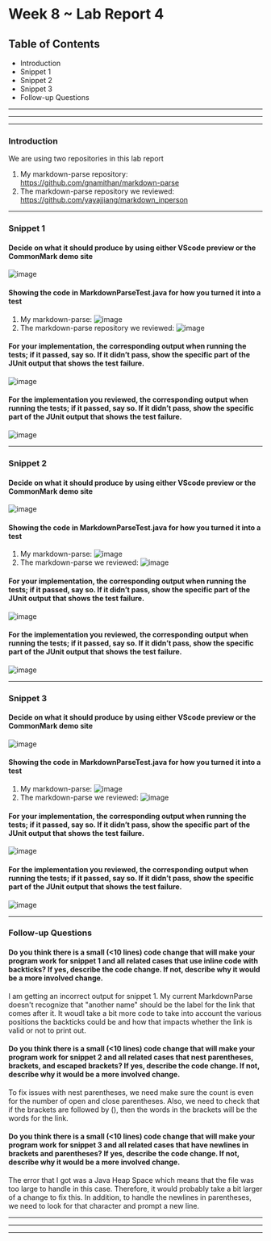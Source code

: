 # **Week 8 ~ Lab Report 4**
## Table of Contents
* Introduction
* Snippet 1
* Snippet 2
* Snippet 3
* Follow-up Questions

---
---
---

### Introduction
We are using two repositories in this lab report
1. My markdown-parse repository:
https://github.com/gnamithan/markdown-parse
2. The markdown-parse repository we reviewed: 
https://github.com/yayajjiang/markdown_inperson

---
### Snippet 1
#### Decide on what it should produce by using either VScode preview or the CommonMark demo site
![image](4_snippet1_output.PNG)
#### Showing the code in MarkdownParseTest.java for how you turned it into a test
1. My markdown-parse:
![image](snippet1_testcode_mine.PNG)
2. The markdown-parse repository we reviewed:
![image](snippet1_testcode_reviewed.PNG)
#### For your implementation, the corresponding output when running the tests; if it passed, say so. If it didn’t pass, show the specific part of the JUnit output that shows the test failure.
![image](snippet1_testcode_output_mine.PNG)
#### For the implementation you reviewed, the corresponding output when running the tests; if it passed, say so. If it didn’t pass, show the specific part of the JUnit output that shows the test failure.
![image](snippet1_testcode_output_reviewed.PNG)

---

### Snippet 2
#### Decide on what it should produce by using either VScode preview or the CommonMark demo site
![image](4_snippet2_output.PNG)
#### Showing the code in MarkdownParseTest.java for how you turned it into a test
1. My markdown-parse:
![image](snippet2_testcode_mine.PNG)
2. The markdown-parse we reviewed:
![image](snippet2_testcode_reviewed.PNG)
#### For your implementation, the corresponding output when running the tests; if it passed, say so. If it didn’t pass, show the specific part of the JUnit output that shows the test failure.
![image](snippet2_testcode_output_mine.PNG)
#### For the implementation you reviewed, the corresponding output when running the tests; if it passed, say so. If it didn’t pass, show the specific part of the JUnit output that shows the test failure.
![image](snippet2_testcode_output_reviewed.PNG)

---

### Snippet 3
#### Decide on what it should produce by using either VScode preview or the CommonMark demo site
![image](4_snippet3_output.PNG)
#### Showing the code in MarkdownParseTest.java for how you turned it into a test
1. My markdown-parse:
![image](snippet3_testcode_mine.PNG)
2. The markdown-parse we reviewed:
![image](snippet3_testcode_reviewed.PNG)
#### For your implementation, the corresponding output when running the tests; if it passed, say so. If it didn’t pass, show the specific part of the JUnit output that shows the test failure.
![image](snippet3_testcode_output_mine.PNG)
#### For the implementation you reviewed, the corresponding output when running the tests; if it passed, say so. If it didn’t pass, show the specific part of the JUnit output that shows the test failure.
![image](snippet3_testcode_output_reviewed.PNG)

---
### Follow-up Questions
#### Do you think there is a small (<10 lines) code change that will make your program work for snippet 1 and all related cases that use inline code with backticks? If yes, describe the code change. If not, describe why it would be a more involved change.
I am getting an incorrect output for snippet 1. My current MarkdownParse doesn't recognize that "another name" should be the label for the link that comes after it. It woudl take a bit more code to take into account the various positions the backticks could be and how that impacts whether the link is valid or not to print out.
#### Do you think there is a small (<10 lines) code change that will make your program work for snippet 2 and all related cases that nest parentheses, brackets, and escaped brackets? If yes, describe the code change. If not, describe why it would be a more involved change.
To fix issues with nest parentheses, we need make sure the count is even for the number of open and close parentheses. Also, we need to check that if the brackets are followed by (), then the words in the brackets will be the words for the link.

#### Do you think there is a small (<10 lines) code change that will make your program work for snippet 3 and all related cases that have newlines in brackets and parentheses? If yes, describe the code change. If not, describe why it would be a more involved change.
The error that I got was a Java Heap Space which means that the file was too large to handle in this case. Therefore, it would probably take a bit larger of a change to fix this. In addition, to handle the newlines in parentheses, we need to look for that character and prompt a new line.

---
---
---